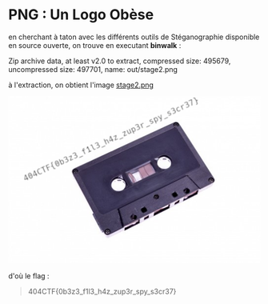# PNG : Un Logo Obèse

en cherchant à taton avec les différents outils de Stéganographie disponible en source ouverte, on trouve en executant **binwalk** : 

Zip archive data, at least v2.0 to extract, compressed size: 495679, uncompressed size: 497701, name: out/stage2.png

à l'extraction, on obtient l'image [stage2.png](./stage2.png)

![Alt text](/St%C3%A9ganographie/PNG%20un%20Logo%20Ob%C3%A8se%20%5B1%3A4%5D/stage2.png)

d'où le flag :
>404CTF{0b3z3_f1l3_h4z_zup3r_spy_s3cr37}